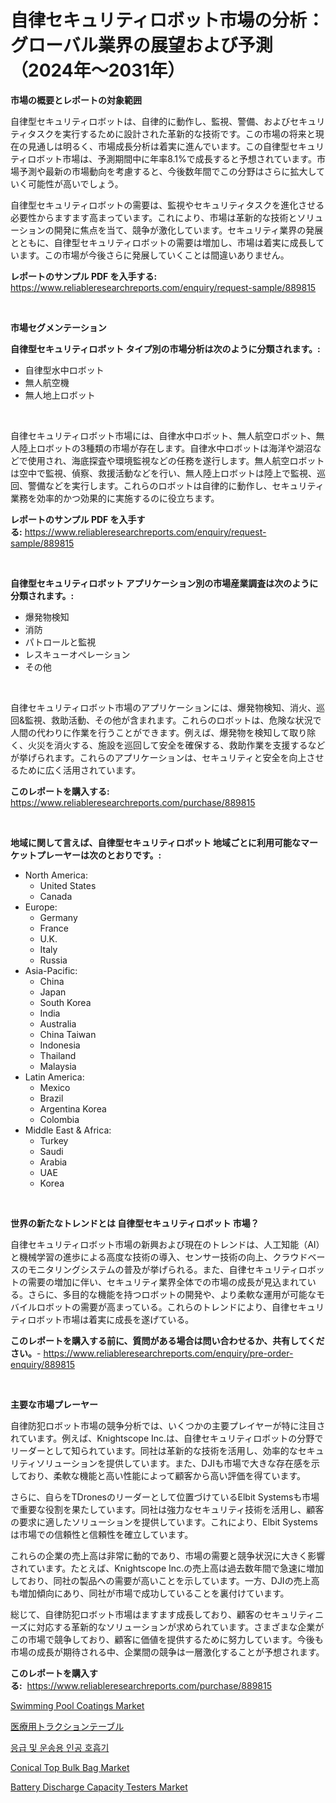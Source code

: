 <p><h1>自律セキュリティロボット市場の分析：グローバル業界の展望および予測（2024年〜2031年）</h1></p><p><strong>市場の概要とレポートの対象範囲</strong></p>
<p><p>自律型セキュリティロボットは、自律的に動作し、監視、警備、およびセキュリティタスクを実行するために設計された革新的な技術です。この市場の将来と現在の見通しは明るく、市場成長分析は着実に進んでいます。この自律型セキュリティロボット市場は、予測期間中に年率8.1%で成長すると予想されています。市場予測や最新の市場動向を考慮すると、今後数年間でこの分野はさらに拡大していく可能性が高いでしょう。</p><p>自律型セキュリティロボットの需要は、監視やセキュリティタスクを進化させる必要性からますます高まっています。これにより、市場は革新的な技術とソリューションの開発に焦点を当て、競争が激化しています。セキュリティ業界の発展とともに、自律型セキュリティロボットの需要は増加し、市場は着実に成長しています。この市場が今後さらに発展していくことは間違いありません。</p></p>
<p><strong>レポートのサンプル PDF を入手する:</strong> <a href="https://www.reliableresearchreports.com/enquiry/request-sample/889815">https://www.reliableresearchreports.com/enquiry/request-sample/889815</a></p>
<p>&nbsp;</p>
<p><strong>市場セグメンテーション</strong></p>
<p><strong>自律型セキュリティロボット タイプ別の市場分析は次のように分類されます。:</strong></p>
<p><ul><li>自律型水中ロボット</li><li>無人航空機</li><li>無人地上ロボット</li></ul></p>
<p>&nbsp;</p>
<p><p>自律セキュリティロボット市場には、自律水中ロボット、無人航空ロボット、無人陸上ロボットの3種類の市場が存在します。自律水中ロボットは海洋や湖沼などで使用され、海底探査や環境監視などの任務を遂行します。無人航空ロボットは空中で監視、偵察、救援活動などを行い、無人陸上ロボットは陸上で監視、巡回、警備などを実行します。これらのロボットは自律的に動作し、セキュリティ業務を効率的かつ効果的に実施するのに役立ちます。</p></p>
<p><strong>レポートのサンプル PDF を入手する:</strong>&nbsp;<a href="https://www.reliableresearchreports.com/enquiry/request-sample/889815">https://www.reliableresearchreports.com/enquiry/request-sample/889815</a></p>
<p>&nbsp;</p>
<p><strong> 自律型セキュリティロボット アプリケーション別の市場産業調査は次のように分類されます。:</strong></p>
<p><ul><li>爆発物検知</li><li>消防</li><li>パトロールと監視</li><li>レスキューオペレーション</li><li>その他</li></ul></p>
<p>&nbsp;</p>
<p><p>自律セキュリティロボット市場のアプリケーションには、爆発物検知、消火、巡回&監視、救助活動、その他が含まれます。これらのロボットは、危険な状況で人間の代わりに作業を行うことができます。例えば、爆発物を検知して取り除く、火災を消火する、施設を巡回して安全を確保する、救助作業を支援するなどが挙げられます。これらのアプリケーションは、セキュリティと安全を向上させるために広く活用されています。</p></p>
<p><strong>このレポートを購入する:</strong>&nbsp; <a href="https://www.reliableresearchreports.com/purchase/889815">https://www.reliableresearchreports.com/purchase/889815</a></p>
<p>&nbsp;</p>
<p><strong>地域に関して言えば、自律型セキュリティロボット 地域ごとに利用可能なマーケットプレーヤーは次のとおりです。:</strong></p>
<p><ul>
    <li>
        North America:
        <ul>
            <li>United States</li>
            <li>Canada</li>
        </ul>
    </li>
    <li>
        Europe:
        <ul>
            <li>Germany</li>
            <li>France</li>
            <li>U.K.</li>
            <li>Italy</li>
            <li>Russia</li>
        </ul>
    </li>
    <li>
        Asia-Pacific:
        <ul>
            <li>China</li>
            <li>Japan</li>
            <li>South Korea</li>
            <li>India</li>
            <li>Australia</li>
            <li>China Taiwan</li>
            <li>Indonesia</li>
            <li>Thailand</li>
            <li>Malaysia</li>
        </ul>
    </li>
    <li>
        Latin America:
        <ul>
            <li>Mexico</li>
            <li>Brazil</li>
            <li>Argentina Korea</li>
            <li>Colombia</li>
        </ul>
    </li>
    <li>
        Middle East & Africa:
        <ul>
            <li>Turkey</li>
            <li>Saudi</li>
            <li>Arabia</li>
            <li>UAE</li>
            <li>Korea</li>
        </ul>
    </li>
    </ul></p>
<p>&nbsp;</p>
<p><strong>世界の新たなトレンドとは 自律型セキュリティロボット 市場？</strong></p>
<p><p>自律セキュリティロボット市場の新興および現在のトレンドは、人工知能（AI）と機械学習の進歩による高度な技術の導入、センサー技術の向上、クラウドベースのモニタリングシステムの普及が挙げられる。また、自律セキュリティロボットの需要の増加に伴い、セキュリティ業界全体での市場の成長が見込まれている。さらに、多目的な機能を持つロボットの開発や、より柔軟な運用が可能なモバイルロボットの需要が高まっている。これらのトレンドにより、自律セキュリティロボット市場は着実に成長を遂げている。</p></p>
<p><strong>このレポートを購入する前に、質問がある場合は問い合わせるか、共有してください。</strong>- <a href="https://www.reliableresearchreports.com/enquiry/pre-order-enquiry/889815">https://www.reliableresearchreports.com/enquiry/pre-order-enquiry/889815</a></p>
<p>&nbsp;</p>
<p><strong>主要な市場プレーヤー</strong></p>
<p><p>自律防犯ロボット市場の競争分析では、いくつかの主要プレイヤーが特に注目されています。例えば、Knightscope Inc.は、自律セキュリティロボットの分野でリーダーとして知られています。同社は革新的な技術を活用し、効率的なセキュリティソリューションを提供しています。また、DJIも市場で大きな存在感を示しており、柔軟な機能と高い性能によって顧客から高い評価を得ています。</p><p>さらに、自らをTDronesのリーダーとして位置づけているElbit Systemsも市場で重要な役割を果たしています。同社は強力なセキュリティ技術を活用し、顧客の要求に適したソリューションを提供しています。これにより、Elbit Systemsは市場での信頼性と信頼性を確立しています。</p><p>これらの企業の売上高は非常に動的であり、市場の需要と競争状況に大きく影響されています。たとえば、Knightscope Inc.の売上高は過去数年間で急速に増加しており、同社の製品への需要が高いことを示しています。一方、DJIの売上高も増加傾向にあり、同社が市場で成功していることを裏付けています。</p><p>総じて、自律防犯ロボット市場はますます成長しており、顧客のセキュリティニーズに対応する革新的なソリューションが求められています。さまざまな企業がこの市場で競争しており、顧客に価値を提供するために努力しています。今後も市場の成長が期待される中、企業間の競争は一層激化することが予想されます。</p></p>
<p><strong>このレポートを購入する:</strong>&nbsp;&nbsp;<a href="https://www.reliableresearchreports.com/purchase/889815">https://www.reliableresearchreports.com/purchase/889815</a></p>
<p><p><a href="https://issuu.com/reportprime-2/docs/swimming-pool-coatings-market-size-2030.pptx">Swimming Pool Coatings Market</a></p><p><a href="https://github.com/joaejkdzgyljvo6/Market-Research-Report-List-1/blob/main/91695681707.md">医療用トラクションテーブル</a></p><p><a href="https://github.com/vsap75a286l/Market-Research-Report-List-1/blob/main/34997291369.md">응급 및 운송용 인공 호흡기</a></p><p><a href="https://github.com/GroverBarry/Market-Research-Report-List-4/blob/main/conical-top-bulk-bag-market.md">Conical Top Bulk Bag Market</a></p><p><a href="https://scarlet-rocket-c63.notion.site/Battery-Discharge-Capacity-Testers-Market-Challenges-Opportunities-and-Growth-Drivers-and-Major-M-0ae95a845e10408a8f81f5dc47e193b8">Battery Discharge Capacity Testers Market</a></p></p>